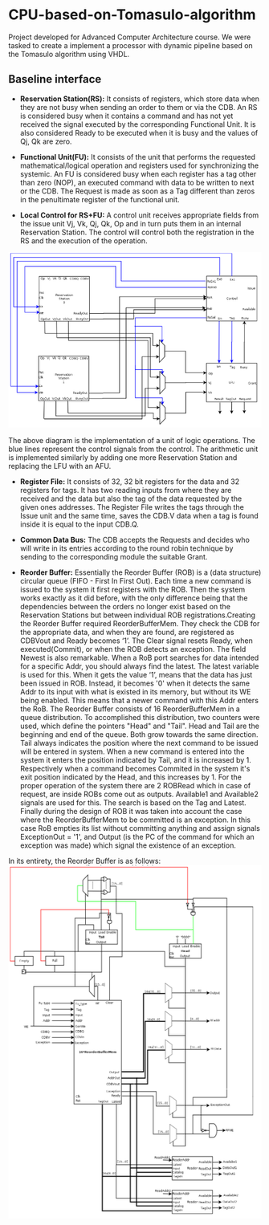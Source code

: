 # CPU-based-on-Tomasulo-algorithm
Project developed for Advanced Computer Architecture course. We were tasked to create a implement a processor with dynamic pipeline based on the Tomasulo algorithm using VHDL.
## Baseline interface
- **Reservation Station(RS):** It consists of registers, which store data when they are not busy when sending an order to them or via the CDB. An RS is considered busy when it contains a command and has not yet received the signal executed by
the corresponding Functional Unit. It is also considered Ready to be executed when it is busy and the values of Qj, Qk are zero.

- **Functional Unit(FU):** It consists of the unit that performs the requested mathematical/logical operation and registers used for synchronizing the systemic. An FU is considered busy when each register has a tag other than zero (NOP), an executed command with data to be written to next or the CDB. The Request is made as soon as a Tag different than zeros in the penultimate register of the functional unit.

- **Local Control for RS+FU:** A control unit receives appropriate fields from the issue unit Vj, Vk, Qj, Qk, Op and in turn puts them in an internal Reservation Station. The control will control both the registration in the RS and the execution of the operation.

![explanation image](https://github.com/gflengas/CPU-based-on-Tomasulo-algorithm/blob/master/pictures/1.png)

The above diagram is the implementation of a unit of logic operations. The blue lines represent the control signals from the control. The arithmetic unit is implemented similarly by adding one more Reservation Station and replacing the LFU with an AFU.

- **Register File:** It consists of 32, 32 bit registers for the data and 32 registers for tags. It has two reading inputs from where they are received and the data but also the tag of the data requested by the given ones addresses. The Register File writes the tags through the Issue unit and the same time, saves the CDB.V data when a tag is found inside it is equal to the input CDB.Q.

- **Common Data Bus:** The CDB accepts the Requests and decides who will write in its entries according to the round robin technique by sending to the corresponding module the suitable Grant.

- **Reorder Buffer:** Essentially the Reorder Buffer (ROB) is a (data structure) circular queue (FIFO - First In First Out). Each time a new command is issued to the system it first registers with the ROB. Then the system works exactly as it did before, with the only difference being that the dependencies between the orders no longer exist based on the Reservation Stations but between individual ROB registrations.Creating the Reorder Buffer required ReorderBufferMem. They check the CDB for the appropriate data, and when they are found, are registered as CDBVout and Ready becomes ‘1’. The Clear signal resets Ready, when executed(Commit), or when the ROB detects an exception. The field Newest is also remarkable. When a RoB port searches for data intended for a specific Addr, you should always find the latest. The latest variable is used for this. When it gets the value ‘1’, means that the data has just been issued in ROB. Instead, it becomes '0' when it detects the same Addr to its input with what is existed in its memory, but without its WE being enabled. This means that a newer command with this Addr enters the RoB. The Reorder Buffer consists of 16 ReorderBufferMem in a queue distribution. To accomplished this distribution, two counters were used, which define the pointers "Head" and "Tail". Head and Tail are the beginning and end of the queue. Both grow towards the same direction. Tail always indicates the position where the next command to be issued will be entered in system. When a new command is entered into the system it enters the position indicated by Tail, and it is increased by 1. Respectively when a command becomes Commited in the system it's exit position indicated by the Head, and this increases by 1. For the proper operation of the system there are 2 ROBRead which in case of request, are inside ROBs come out as outputs. Available1 and Available2 signals are used for this. The search is based on the Tag and Latest. Finally during the design of ROB it was taken into account the case where the ReorderBufferMem to be committed is an exception. In this case RoB empties its list without committing anything and assign signals ExceptionOut = '1', and Output (is the PC of the command for which an exception was made) which signal the existence of an exception.

In its entirety, the Reorder Buffer is as follows:
![explanation image2](https://github.com/gflengas/CPU-based-on-Tomasulo-algorithm/blob/master/pictures/2.png)
